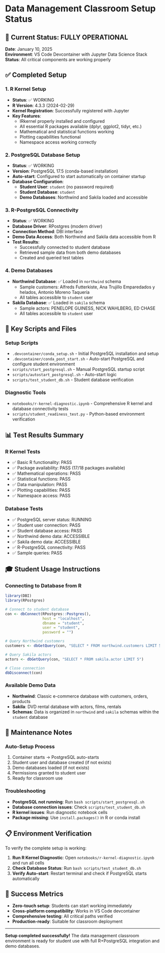 # Data Management Classroom Setup Status

## 🎯 Current Status: **FULLY OPERATIONAL**

**Date**: January 10, 2025  
**Environment**: VS Code Devcontainer with Jupyter Data Science Stack  
**Status**: All critical components are working properly

## ✅ Completed Setup

### 1. R Kernel Setup
- **Status**: ✅ WORKING
- **R Version**: 4.3.3 (2024-02-29)
- **Kernel Registration**: Successfully registered with Jupyter
- **Key Features**:
  - IRkernel properly installed and configured
  - All essential R packages available (dplyr, ggplot2, tidyr, etc.)
  - Mathematical and statistical functions working
  - Plotting capabilities functional
  - Namespace access working correctly

### 2. PostgreSQL Database Setup
- **Status**: ✅ WORKING
- **Version**: PostgreSQL 17.5 (conda-based installation)
- **Auto-start**: Configured to start automatically on container startup
- **Database Configuration**:
  - **Student User**: `student` (no password required)
  - **Student Database**: `student`
  - **Demo Databases**: Northwind and Sakila loaded and accessible

### 3. R-PostgreSQL Connectivity
- **Status**: ✅ WORKING
- **Database Driver**: RPostgres (modern driver)
- **Connection Method**: DBI interface
- **Demo Data Access**: Both Northwind and Sakila data accessible from R
- **Test Results**: 
  - Successfully connected to student database
  - Retrieved sample data from both demo databases
  - Created and queried test tables

### 4. Demo Databases
- **Northwind Database**: ✅ Loaded in `northwind` schema
  - Sample customers: Alfreds Futterkiste, Ana Trujillo Emparedados y helados, Antonio Moreno Taquería
  - All tables accessible to `student` user
- **Sakila Database**: ✅ Loaded in `sakila` schema
  - Sample actors: PENELOPE GUINESS, NICK WAHLBERG, ED CHASE
  - All tables accessible to `student` user

## 🔧 Key Scripts and Files

### Setup Scripts
- `.devcontainer/conda_setup.sh` - Initial PostgreSQL installation and setup
- `.devcontainer/conda_post_start.sh` - Auto-start PostgreSQL and configure student environment
- `scripts/start_postgresql.sh` - Manual PostgreSQL startup script
- `scripts/autostart_postgresql.sh` - Auto-start logic
- `scripts/test_student_db.sh` - Student database verification

### Diagnostic Tools
- `notebooks/r-kernel-diagnostic.ipynb` - Comprehensive R kernel and database connectivity tests
- `scripts/student_readiness_test.py` - Python-based environment verification

## 📊 Test Results Summary

### R Kernel Tests
- ✅ Basic R functionality: PASS
- ✅ Package availability: PASS (17/18 packages available)
- ✅ Mathematical operations: PASS
- ✅ Statistical functions: PASS
- ✅ Data manipulation: PASS
- ✅ Plotting capabilities: PASS
- ✅ Namespace access: PASS

### Database Tests
- ✅ PostgreSQL server status: RUNNING
- ✅ Student user connection: PASS
- ✅ Student database access: PASS
- ✅ Northwind demo data: ACCESSIBLE
- ✅ Sakila demo data: ACCESSIBLE
- ✅ R-PostgreSQL connectivity: PASS
- ✅ Sample queries: PASS

## 🎓 Student Usage Instructions

### Connecting to Database from R
```r
library(DBI)
library(RPostgres)

# Connect to student database
con <- dbConnect(RPostgres::Postgres(), 
                 host = "localhost",
                 dbname = "student",
                 user = "student",
                 password = "")

# Query Northwind customers
customers <- dbGetQuery(con, "SELECT * FROM northwind.customers LIMIT 5")

# Query Sakila actors
actors <- dbGetQuery(con, "SELECT * FROM sakila.actor LIMIT 5")

# Close connection
dbDisconnect(con)
```

### Available Demo Data
- **Northwind**: Classic e-commerce database with customers, orders, products
- **Sakila**: DVD rental database with actors, films, rentals
- **Schemas**: Data is organized in `northwind` and `sakila` schemas within the `student` database

## 🔄 Maintenance Notes

### Auto-Setup Process
1. Container starts → PostgreSQL auto-starts
2. Student user and database created (if not exists)
3. Demo databases loaded (if not exists)
4. Permissions granted to student user
5. Ready for classroom use

### Troubleshooting
- **PostgreSQL not running**: Run `bash scripts/start_postgresql.sh`
- **Database connection issues**: Check `scripts/test_student_db.sh`
- **R kernel issues**: Run diagnostic notebook cells
- **Package missing**: Use `install.packages()` in R or conda install

## 📋 Environment Verification

To verify the complete setup is working:

1. **Run R Kernel Diagnostic**: Open `notebooks/r-kernel-diagnostic.ipynb` and run all cells
2. **Check Database Status**: Run `bash scripts/test_student_db.sh`
3. **Verify Auto-start**: Restart terminal and check if PostgreSQL starts automatically

## 🎉 Success Metrics

- **Zero-touch setup**: Students can start working immediately
- **Cross-platform compatibility**: Works in VS Code devcontainer
- **Comprehensive testing**: All critical paths verified
- **Production-ready**: Suitable for classroom deployment

---

**Setup completed successfully!** The data management classroom environment is ready for student use with full R+PostgreSQL integration and demo databases.

